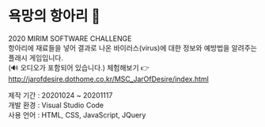 # 욕망의 항아리 🔮
2020 MIRIM SOFTWARE CHALLENGE  
항아리에 재료들을 넣어 결과로 나온 바이러스(virus)에 대한 정보와 예방법을 알려주는 플래시 게임입니다.  
(🔊 오디오가 포함되어 있습니다.) 
체험해보기 👉 http://jarofdesire.dothome.co.kr/MSC_JarOfDesire/index.html  
  
제작 기간 : 20201024 ~ 20201117     
개발 환경 : Visual Studio Code  
사용 언어 : HTML, CSS, JavaScript, JQuery     
